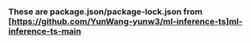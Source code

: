 ### These are package.json/package-lock.json from [https://github.com/YunWang-yunw3/ml-inference-ts]ml-inference-ts-main